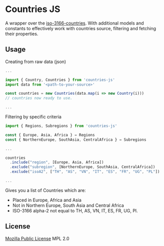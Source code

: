 # Countries JS

A wrapper over the [iso-3166-countries](https://github.com/aktitarov/iso-3166-countries). With additional models and constants to effectively work with countries source, filtering and fetching their properties.

## Usage

Creating from raw data (json)

```js
...

import { Country, Countries } from 'countries-js'
import data from '<path-to-your-source>'

const countries = new Countries(data.map(i => new Country(i)))
// countries now ready to use.

...
```

Filtering by specific criteria

```js
import { Regions, Subregions } from 'countries-js'

const { Europe, Asia, Africa } = Regions
const { NorthernEurope, SouthAsia, CentralAfrica } = Subregions

...

countries
  .include("region", [Europe, Asia, Africa])
  .exclude("subregion", [NorthernEurope, SouthAsia, CentralAfrica])
  .exclude("isoA2", ["TH", "AS", "VN", "IT", "ES", "FR", "UG", "PL"])

...
```

Gives you a list of Countries which are:
  * Placed in Europe, Africa and Asia
  * Not in Northern Europe, South Asia and Central Africa
  * ISO-3166 alpha-2 not equal to TH, AS, VN, IT, ES, FR, UG, Pl.

## License

[Mozilla Public License](https://www.mozilla.org/en-US/MPL/2.0/) MPL 2.0